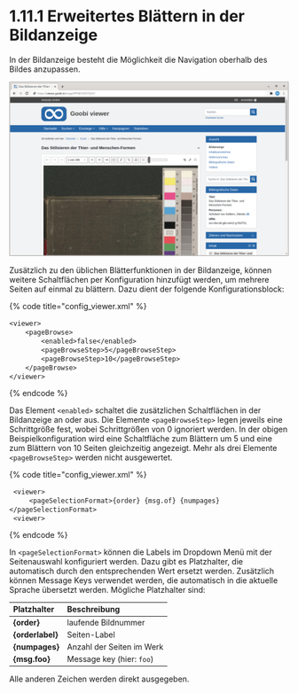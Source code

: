 # 1.11.1 Erweitertes Blättern in der Bildanzeige

In der Bildanzeige besteht die Möglichkeit die Navigation oberhalb des Bildes anzupassen.

![Bl&#xE4;ttern in 5er Schritten und alternative Anzeige im DropDown Men&#xFC;](../../../.gitbook/assets/de_pagebrowsing.png)

Zusätzlich zu den üblichen Blätterfunktionen in der Bildanzeige, können weitere Schaltflächen per Konfiguration hinzufügt werden, um mehrere Seiten auf einmal zu blättern. Dazu dient der folgende Konfigurationsblock:

{% code title="config\_viewer.xml" %}
```markup
<viewer>
    <pageBrowse>
        <enabled>false</enabled>
        <pageBrowseStep>5</pageBrowseStep>
        <pageBrowseStep>10</pageBrowseStep>
    </pageBrowse>
</viewer>
```
{% endcode %}

Das Element `<enabled>` schaltet die zusätzlichen Schaltflächen in der Bildanzeige an oder aus. Die Elemente `<pageBrowseStep>` legen jeweils eine Schrittgröße fest, wobei Schrittgrößen von 0 ignoriert werden. In der obigen Beispielkonfiguration wird eine Schaltfläche zum Blättern um 5 und eine zum Blättern von 10 Seiten gleichzeitig angezeigt. Mehr als drei Elemente `<pageBrowseStep>` werden nicht ausgewertet.

{% code title="config\_viewer.xml" %}
```markup
 <viewer>
     <pageSelectionFormat>{order} {msg.of} {numpages}</pageSelectionFormat>
 <viewer>
```
{% endcode %}

In `<pageSelectionFormat>` können die Labels im Dropdown Menü mit der Seitenauswahl konfiguriert werden. Dazu gibt es Platzhalter, die automatisch durch den entsprechenden Wert ersetzt werden. Zusätzlich können Message Keys verwendet werden, die automatisch in die aktuelle Sprache übersetzt werden. Mögliche Platzhalter sind:

| Platzhalter | Beschreibung |
| :--- | :--- |
| **{order}** | laufende Bildnummer |
| **{orderlabel}** | Seiten-Label |
| **{numpages}** | Anzahl der Seiten im Werk |
| **{msg.foo}** | Message key \(hier: `foo`\) |

Alle anderen Zeichen werden direkt ausgegeben.

